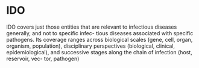 # IDO

IDO covers just those entities that are relevant to
infectious diseases generally, and not to specific infec-
tious diseases associated with specific pathogens. Its
coverage ranges across biological scales (gene, cell,
organ, organism, population), disciplinary perspectives
(biological, clinical, epidemiological), and successive
stages along the chain of infection (host, reservoir, vec-
tor, pathogen)
